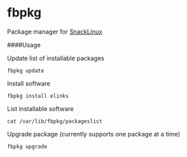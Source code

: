 fbpkg
========

Package manager for [SnackLinux](http://snacklinux.org)


####Usage

Update list of installable packages

`fbpkg update`

Install software

`fbpkg install elinks`

List installable software

`cat /var/lib/fbpkg/packageslist`

Upgrade package (currently supports one package at a time)

`fbpkg upgrade`